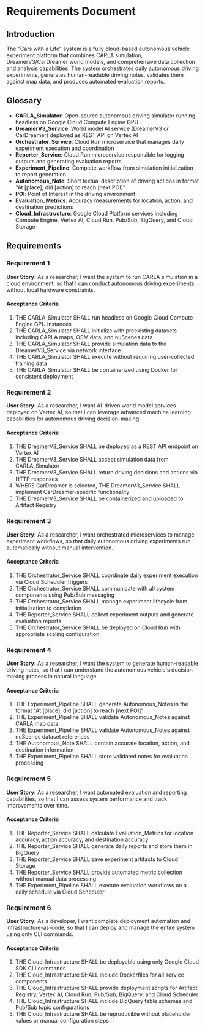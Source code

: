 # Requirements Document

## Introduction

The "Cars with a Life" system is a fully cloud-based autonomous vehicle experiment platform that combines CARLA simulation, DreamerV3/CarDreamer world models, and comprehensive data collection and analysis capabilities. The system orchestrates daily autonomous driving experiments, generates human-readable driving notes, validates them against map data, and produces automated evaluation reports.

## Glossary

- **CARLA_Simulator**: Open-source autonomous driving simulator running headless on Google Cloud Compute Engine GPU
- **DreamerV3_Service**: World model AI service (DreamerV3 or CarDreamer) deployed as REST API on Vertex AI
- **Orchestrator_Service**: Cloud Run microservice that manages daily experiment execution and coordination
- **Reporter_Service**: Cloud Run microservice responsible for logging outputs and generating evaluation reports
- **Experiment_Pipeline**: Complete workflow from simulation initialization to report generation
- **Autonomous_Note**: Short textual description of driving actions in format "At [place], did [action] to reach [next POI]"
- **POI**: Point of Interest in the driving environment
- **Evaluation_Metrics**: Accuracy measurements for location, action, and destination predictions
- **Cloud_Infrastructure**: Google Cloud Platform services including Compute Engine, Vertex AI, Cloud Run, Pub/Sub, BigQuery, and Cloud Storage

## Requirements

### Requirement 1

**User Story:** As a researcher, I want the system to run CARLA simulation in a cloud environment, so that I can conduct autonomous driving experiments without local hardware constraints.

#### Acceptance Criteria

1. THE CARLA_Simulator SHALL run headless on Google Cloud Compute Engine GPU instances
2. THE CARLA_Simulator SHALL initialize with preexisting datasets including CARLA maps, OSM data, and nuScenes data
3. THE CARLA_Simulator SHALL provide simulation data to the DreamerV3_Service via network interface
4. THE CARLA_Simulator SHALL execute without requiring user-collected training data
5. THE CARLA_Simulator SHALL be containerized using Docker for consistent deployment

### Requirement 2

**User Story:** As a researcher, I want AI-driven world model services deployed on Vertex AI, so that I can leverage advanced machine learning capabilities for autonomous driving decision-making.

#### Acceptance Criteria

1. THE DreamerV3_Service SHALL be deployed as a REST API endpoint on Vertex AI
2. THE DreamerV3_Service SHALL accept simulation data from CARLA_Simulator
3. THE DreamerV3_Service SHALL return driving decisions and actions via HTTP responses
4. WHERE CarDreamer is selected, THE DreamerV3_Service SHALL implement CarDreamer-specific functionality
5. THE DreamerV3_Service SHALL be containerized and uploaded to Artifact Registry

### Requirement 3

**User Story:** As a researcher, I want orchestrated microservices to manage experiment workflows, so that daily autonomous driving experiments run automatically without manual intervention.

#### Acceptance Criteria

1. THE Orchestrator_Service SHALL coordinate daily experiment execution via Cloud Scheduler triggers
2. THE Orchestrator_Service SHALL communicate with all system components using Pub/Sub messaging
3. THE Orchestrator_Service SHALL manage experiment lifecycle from initialization to completion
4. THE Reporter_Service SHALL collect experiment outputs and generate evaluation reports
5. THE Orchestrator_Service SHALL be deployed on Cloud Run with appropriate scaling configuration

### Requirement 4

**User Story:** As a researcher, I want the system to generate human-readable driving notes, so that I can understand the autonomous vehicle's decision-making process in natural language.

#### Acceptance Criteria

1. THE Experiment_Pipeline SHALL generate Autonomous_Notes in the format "At [place], did [action] to reach [next POI]"
2. THE Experiment_Pipeline SHALL validate Autonomous_Notes against CARLA map data
3. THE Experiment_Pipeline SHALL validate Autonomous_Notes against nuScenes dataset references
4. THE Autonomous_Note SHALL contain accurate location, action, and destination information
5. THE Experiment_Pipeline SHALL store validated notes for evaluation processing

### Requirement 5

**User Story:** As a researcher, I want automated evaluation and reporting capabilities, so that I can assess system performance and track improvements over time.

#### Acceptance Criteria

1. THE Reporter_Service SHALL calculate Evaluation_Metrics for location accuracy, action accuracy, and destination accuracy
2. THE Reporter_Service SHALL generate daily reports and store them in BigQuery
3. THE Reporter_Service SHALL save experiment artifacts to Cloud Storage
4. THE Reporter_Service SHALL provide automated metric collection without manual data processing
5. THE Experiment_Pipeline SHALL execute evaluation workflows on a daily schedule via Cloud Scheduler

### Requirement 6

**User Story:** As a developer, I want complete deployment automation and infrastructure-as-code, so that I can deploy and manage the entire system using only CLI commands.

#### Acceptance Criteria

1. THE Cloud_Infrastructure SHALL be deployable using only Google Cloud SDK CLI commands
2. THE Cloud_Infrastructure SHALL include Dockerfiles for all service components
3. THE Cloud_Infrastructure SHALL provide deployment scripts for Artifact Registry, Vertex AI, Cloud Run, Pub/Sub, BigQuery, and Cloud Scheduler
4. THE Cloud_Infrastructure SHALL include BigQuery table schemas and Pub/Sub topic configurations
5. THE Cloud_Infrastructure SHALL be reproducible without placeholder values or manual configuration steps